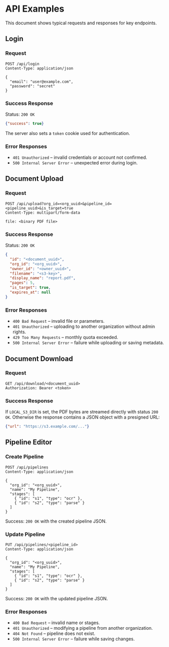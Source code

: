# API Examples

This document shows typical requests and responses for key endpoints.

## Login

### Request
```http
POST /api/login
Content-Type: application/json

{
  "email": "user@example.com",
  "password": "secret"
}
```

### Success Response
Status: `200 OK`
```json
{"success": true}
```
The server also sets a `token` cookie used for authentication.

### Error Responses
- `401 Unauthorized` – invalid credentials or account not confirmed.
- `500 Internal Server Error` – unexpected error during login.

## Document Upload

### Request
```http
POST /api/upload?org_id=<org_uuid>&pipeline_id=<pipeline_uuid>&is_target=true
Content-Type: multipart/form-data

file: <binary PDF file>
```

### Success Response
Status: `200 OK`
```json
{
  "id": "<document_uuid>",
  "org_id": "<org_uuid>",
  "owner_id": "<owner_uuid>",
  "filename": "<s3-key>",
  "display_name": "report.pdf",
  "pages": 5,
  "is_target": true,
  "expires_at": null
}
```

### Error Responses
- `400 Bad Request` – invalid file or parameters.
- `401 Unauthorized` – uploading to another organization without admin rights.
- `429 Too Many Requests` – monthly quota exceeded.
- `500 Internal Server Error` – failure while uploading or saving metadata.

## Document Download

### Request
```http
GET /api/download/<document_uuid>
Authorization: Bearer <token>
```

### Success Response
If `LOCAL_S3_DIR` is set, the PDF bytes are streamed directly with status `200 OK`.
Otherwise the response contains a JSON object with a presigned URL:
```json
{"url": "https://s3.example.com/..."}
```

## Pipeline Editor

### Create Pipeline
```http
POST /api/pipelines
Content-Type: application/json

{
  "org_id": "<org_uuid>",
  "name": "My Pipeline",
  "stages": [
    { "id": "s1", "type": "ocr" },
    { "id": "s2", "type": "parse" }
  ]
}
```
Success: `200 OK` with the created pipeline JSON.

### Update Pipeline
```http
PUT /api/pipelines/<pipeline_id>
Content-Type: application/json

{
  "org_id": "<org_uuid>",
  "name": "My Pipeline",
  "stages": [
    { "id": "s1", "type": "ocr" },
    { "id": "s2", "type": "parse" }
  ]
}
```
Success: `200 OK` with the updated pipeline JSON.

### Error Responses
- `400 Bad Request` – invalid name or stages.
- `401 Unauthorized` – modifying a pipeline from another organization.
- `404 Not Found` – pipeline does not exist.
- `500 Internal Server Error` – failure while saving changes.

